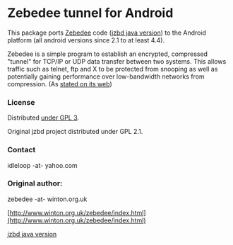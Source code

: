 Zebedee tunnel for Android
==============================

This package ports [Zebedee](http://www.winton.org.uk/zebedee/index.html) code ([jzbd java version](http://sourceforge.net/projects/zebedee/files/jzbd/20011010)) to the Android platform (all android versions since 2.1 to at least 4.4).

Zebedee is a simple program to establish an encrypted, compressed "tunnel" for TCP/IP or UDP data transfer between two systems. This allows traffic such as telnet, ftp and X to be protected from snooping as well as potentially gaining performance over low-bandwidth networks from compression. (As [stated on its web](http://www.winton.org.uk/zebedee/))

### License

Distributed [under GPL 3](http://www.gnu.org/licenses/gpl-3.0.html).

Original jzbd project distributed under GPL 2.1.

### Contact

idleloop -at- yahoo.com

### Original author:

zebedee -at- winton.org.uk

[http://www.winton.org.uk/zebedee/index.html](http://www.winton.org.uk/zebedee/index.html)

[jzbd java version](http://sourceforge.net/projects/zebedee/files/jzbd/20011010)